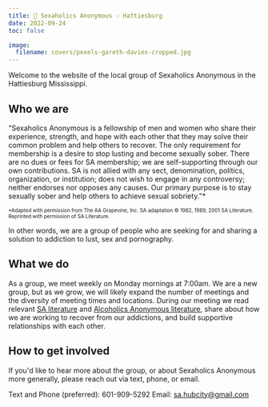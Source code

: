 ```yaml
---
title: 🌄 Sexaholics Anonymous - Hattiesburg
date: 2022-09-24
toc: false

image:
  filename: covers/pexels-gareth-davies-cropped.jpg
---
```


Welcome to the website of the local group of Sexaholics Anonymous in the Hattiesburg Mississippi. 
  

## Who we are
"Sexaholics Anonymous is a fellowship of men and women who share their experience, strength, and hope with each other that they may solve their common problem and help others to recover. The only requirement for membership is a desire to stop lusting and become sexually sober. There are no dues or fees for SA membership; we are self-supporting through our own contributions. SA is not allied with any sect, denomination, politics, organization, or institution; does not wish to engage in any controversy; neither endorses nor opposes any causes. Our primary purpose is to stay sexually sober and help others to achieve sexual sobriety."*

<font size="1">*Adapted with permission from The AA Grapevine, Inc. SA adaptation © 1982, 1989, 2001 SA Literature. Reprinted with permission of SA Literature. </font> 

In other words, we are a group of people who are seeking for and sharing a solution to addiction to lust, sex and pornography. 

  
## What we do
As a group, we meet weekly on Monday mornings at 7:00am. We are a new group, but as we grow, we will likely expand the number of meetings and the diversity of meeting times and locations. During our meeting we read relevant [SA literature](https://www.sa.org/literature/) and [Alcoholics Anonymous literature](https://www.aa.org/the-big-book), share about how we are working to recover from our addictions, and build supportive relationships with each other. 
  

## How to get involved
If you'd like to hear more about the group, or about Sexaholics Anonymous more generally, please reach out via text, phone, or email. 

Text and Phone (preferred): 601-909-5292
Email: sa.hubcity@gmail.com